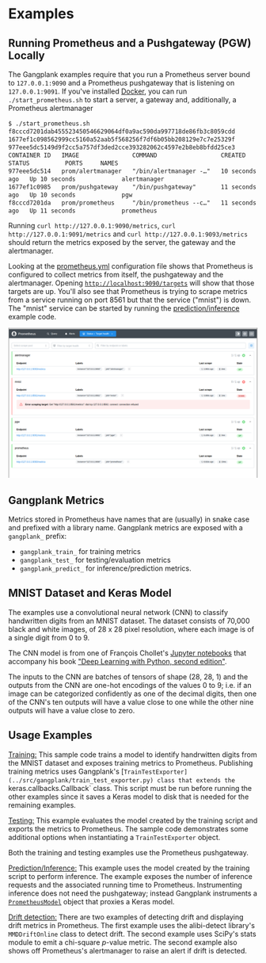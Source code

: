 # Examples
## Running Prometheus and a Pushgateway (PGW) Locally
The Gangplank examples require that you run a Prometheus server bound to `127.0.0.1:9090` and a Prometheus pushgateway that is listening
on `127.0.0.1:9091`. If you've installed [Docker](https://www.docker.com/), you can run `./start_prometheus.sh` to start a server, a gateway and,
additionally, a Prometheus alertmanager

```
$ ./start_prometheus.sh 
f8cccd7201dab455523450546629064df0a9ac590da997718de86fb3c8059cdd
1677ef1c098562999cc5160a52aab5f568256f7df6b05bb208129e7c7e25329f
977eee5dc5149d9f2cc5a757df3ded2cce393282062c4597e2b8eb8bfdd25ce3
CONTAINER ID   IMAGE               COMMAND                  CREATED          STATUS          PORTS     NAMES
977eee5dc514   prom/alertmanager   "/bin/alertmanager -…"   10 seconds ago   Up 10 seconds             alertmanager
1677ef1c0985   prom/pushgateway    "/bin/pushgateway"       11 seconds ago   Up 10 seconds             pgw
f8cccd7201da   prom/prometheus     "/bin/prometheus --c…"   11 seconds ago   Up 11 seconds             prometheus
```

Running `curl http://127.0.0.1:9090/metrics`, `curl http://127.0.0.1:9091/metrics` and `curl http://127.0.0.1:9093/metrics` should return the metrics
exposed by the server, the gateway and the alertmanager.

Looking at the [prometheus.yml](./prometheus/prometheus.yml) configuration file shows that Prometheus is configured to collect metrics from itself, the pushgateway and
the alertmanager. Opening [`http://localhost:9090/targets`](http://localhost:9090/targets) will show that those targets are up. You'll also see that Prometheus is
trying to scrape metrics from a service running on port 8561 but that the service ("mnist") is down. The "mnist" service can be started by running the
[prediction/inference](https://github.com/hammingweight/gangplank/tree/main/examples/predict) example code.

![Target health](./targets.png)


## Gangplank Metrics
Metrics stored in Prometheus have names that are (usually) in snake case and prefixed with a library name. Gangplank metrics are exposed with a `gangplank_` prefix:
 * `gangplank_train_` for training metrics
 * `gangplank_test_` for testing/evaluation metrics
 * `gangplank_predict_` for inference/prediction metrics.


## MNIST Dataset and Keras Model
The examples use a convolutional neural network (CNN) to classify handwritten digits from an MNIST dataset. The dataset consists of 70,000 black and white images, of 28 x 28 pixel resolution, where each image is of a single digit from 0 to 9.

The CNN model is from one of François Chollet's [Jupyter notebooks](https://github.com/fchollet/deep-learning-with-python-notebooks/blob/master/chapter08_intro-to-dl-for-computer-vision.ipynb)
that accompany his book ["Deep Learning with Python, second edition"]([https://www.manning.com/books/deep-learning-with-python](https://www.manning.com/books/deep-learning-with-python-second-edition)).

The inputs to the CNN are batches of tensors of shape (28, 28, 1) and the outputs from the CNN are one-hot encodings of the values 0 to 9; i.e. if an image can be categorized confidently as one of the decimal digits, then one of the CNN's ten outputs will have a value close to one while the other nine outputs will have a value close to zero.


## Usage Examples
[Training:](./train/) This sample code trains a model to identify handrwitten digits from the
MNIST dataset and exposes training metrics to Prometheus. Publishing training metrics uses Gangplank's [`TrainTestExporter](../src/gangplank/train_test_exporter.py) class that extends the `keras.callbacks.Callback` class.
This script must be run before running the other examples since it saves a Keras model to disk that is needed for the remaining examples. 

[Testing:](./test/) This example evaluates the model created by the training script and exports the metrics to Prometheus. The sample code demonstrates
some additional options when instantiating a `TrainTestExporter` object.

Both the training and testing examples use the Prometheus pushgateway.

[Prediction/Inference:](./predict/) This example uses the model created by the training script to perform inference. The example exposes the number of inference requests and the associated running time to Prometheus. Instrumenting inference does not need the pushgateway; instead Gangplank instruments a [`PrometheusModel`](../src/gangplank/prometheus_model.py) object that proxies a Keras model.

[Drift detection:](./drift/) There are two examples of detecting drift and displaying drift metrics in Prometheus. The first example uses the alibi-detect library's `MMDDriftOnline` class to detect drift. The second example uses SciPy's stats module to emit a chi-square *p*-value metric. The second example also shows off
Prometheus's alertmanager to raise an alert if drift is detected.  
